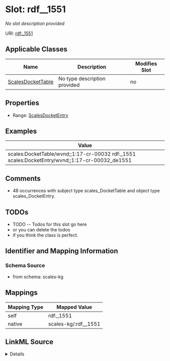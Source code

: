 

# Slot: rdf__1551


_No slot description provided_





URI: [rdf:_1551](http://www.w3.org/1999/02/22-rdf-syntax-ns#_1551)



<!-- no inheritance hierarchy -->





## Applicable Classes

| Name | Description | Modifies Slot |
| --- | --- | --- |
| [ScalesDocketTable](../classes/ScalesDocketTable.md) | No type description provided |  no  |







## Properties

* Range: [ScalesDocketEntry](../classes/ScalesDocketEntry.md)






## Examples

| Value |
| --- |
| scales:DocketTable/wvnd;;1:17-cr-00032 rdf:_1551 scales:DocketEntry/wvnd;;1:17-cr-00032_de1551 |

## Comments

* 48 occurrences with subject type scales_DocketTable and object type scales_DocketEntry.

## TODOs

* TODO -- Todos for this slot go here
* or you can delete the todos
* if you think the class is perfect.

## Identifier and Mapping Information







### Schema Source


* from schema: scales-kg




## Mappings

| Mapping Type | Mapped Value |
| ---  | ---  |
| self | rdf:_1551 |
| native | scales-kg/:rdf__1551 |




## LinkML Source

<details>
```yaml
name: rdf__1551
description: No slot description provided
todos:
- TODO -- Todos for this slot go here
- or you can delete the todos
- if you think the class is perfect.
comments:
- 48 occurrences with subject type scales_DocketTable and object type scales_DocketEntry.
examples:
- value: scales:DocketTable/wvnd;;1:17-cr-00032 rdf:_1551 scales:DocketEntry/wvnd;;1:17-cr-00032_de1551
from_schema: scales-kg
rank: 1000
slot_uri: rdf:_1551
alias: rdf__1551
domain_of:
- scales_DocketTable
range: scales_DocketEntry

```
</details>
